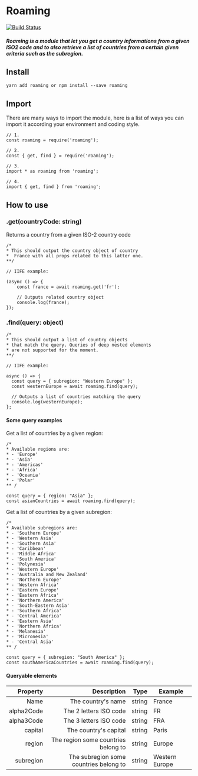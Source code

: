 # Roaming

[![Build Status](https://travis-ci.com/bitbreakr/roaming.svg?branch=develop)](https://travis-ci.com/bitbreakr/roaming)

##### Roaming is a module that let you get a country informations from a given ISO2 code and to also retrieve a list of countries from a certain given criteria such as the subregion.

## Install

```
yarn add roaming or npm install --save roaming
```

## Import

There are many ways to import the module, here is a list of ways you can import it according your environment and coding style.

```
// 1.
const roaming = require('roaming');

// 2.
const { get, find } = require('roaming');

// 3.
import * as roaming from 'roaming';

// 4.
import { get, find } from 'roaming';
```

## How to use

### .get(countryCode: string)

Returns a country from a given ISO-2 country code

```
/*
* This should output the country object of country
*  France with all props related to this latter one.
**/

// IIFE example:

(async () => {
	const france = await roaming.get('fr');

	// Outputs related country object
	console.log(france);
});
```

### .find(query: object)

```
/*
* This should output a list of country objects
* that match the query. Queries of deep nested elements
* are not supported for the moment.
**/

// IIFE example:

async () => {
  const query = { subregion: "Western Europe" };
  const westernEurope = await roaming.find(query);

  // Outputs a list of countries matching the query
  console.log(westernEurope);
};
```

#### Some query examples

Get a list of countries by a given region:

```
/*
* Available regions are:
* - 'Europe'
* - 'Asia'
* - 'Americas'
* - 'Africa'
* - 'Oceania'
* - 'Polar'
** /

const query = { region: "Asia" };
const asianCountries = await roaming.find(query);
```

Get a list of countries by a given subregion:

```
/*
* Available subregions are:
* - 'Southern Europe'
* - 'Western Asia'
* - 'Southern Asia'
* - 'Caribbean'
* - 'Middle Africa'
* - 'South America'
* - 'Polynesia'
* - 'Western Europe'
* - 'Australia and New Zealand'
* - 'Northern Europe'
* - 'Western Africa'
* - 'Eastern Europe'
* - 'Eastern Africa'
* - 'Northern America'
* - 'South-Eastern Asia'
* - 'Southern Africa'
* - 'Central America'
* - 'Eastern Asia'
* - 'Northern Africa'
* - 'Melanesia'
* - 'Micronesia'
* - 'Central Asia'
** /

const query = { subregion: "South America" };
const southAmericaCountries = await roaming.find(query);
```

#### Queryable elements

|   Property |                            Description |   Type | Example        |
| ---------: | -------------------------------------: | -----: | -------------- |
|       Name |                     The country's name | string | France         |
| alpha2Code |                 The 2 letters ISO code | string | FR             |
| alpha3Code |                 The 3 letters ISO code | string | FRA            |
|    capital |                  The country's capital | string | Paris          |
|     region |    The region some countries belong to | string | Europe         |
|  subregion | The subregion some countries belong to | string | Western Europe |
